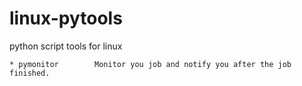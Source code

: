 # linux-pytools
python script tools for linux

    * pymonitor        Monitor you job and notify you after the job finished.
